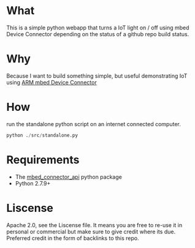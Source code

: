 # What 
This is a simple python webapp that turns a IoT light on / off using mbed Device Connector depending on the status of a github repo build status. 

# Why
Because I want to build something simple, but useful demonstrating IoT using [ARM mbed Device Connector](http://connector.mbed.com)

# How
run the standalone python script on an internet connected computer. 
```python
python ./src/standalone.py
```

# Requirements
* The [mbed_connector_api](https://github.com/ARMmbed/mbed-connector-api-python) python package
* Python 2.7.9+
 
# Liscense
Apache 2.0, see the Liscense file. It means you are free to re-use it in personal or commercial but make sure to give credit where its due. Preferred credit in the form of backlinks to this repo. 
